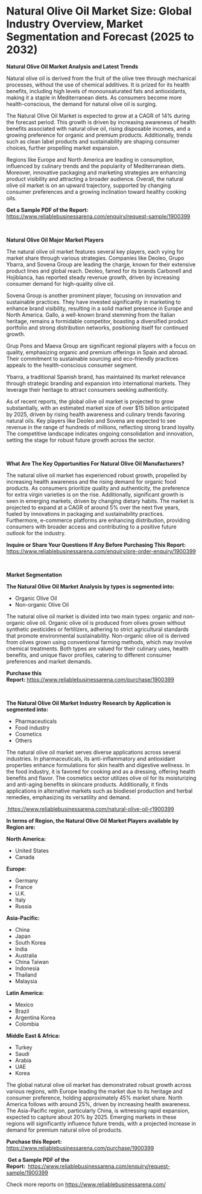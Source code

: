 <p><h1>Natural Olive Oil Market Size: Global Industry Overview, Market Segmentation and Forecast (2025 to 2032)</h1></p><p><strong>Natural Olive Oil Market Analysis and Latest Trends</strong></p>
<p><p>Natural olive oil is derived from the fruit of the olive tree through mechanical processes, without the use of chemical additives. It is prized for its health benefits, including high levels of monounsaturated fats and antioxidants, making it a staple in Mediterranean diets. As consumers become more health-conscious, the demand for natural olive oil is surging.</p><p>The Natural Olive Oil Market is expected to grow at a CAGR of 14% during the forecast period. This growth is driven by increasing awareness of health benefits associated with natural olive oil, rising disposable incomes, and a growing preference for organic and premium products. Additionally, trends such as clean label products and sustainability are shaping consumer choices, further propelling market expansion.</p><p>Regions like Europe and North America are leading in consumption, influenced by culinary trends and the popularity of Mediterranean diets. Moreover, innovative packaging and marketing strategies are enhancing product visibility and attracting a broader audience. Overall, the natural olive oil market is on an upward trajectory, supported by changing consumer preferences and a growing inclination toward healthy cooking oils.</p></p>
<p><strong>Get a Sample PDF of the Report:&nbsp;</strong> <a href="https://www.reliablebusinessarena.com/enquiry/request-sample/1900399?utm_campaign=3170&utm_medium=2&utm_source=Github&utm_content=ia&utm_term=07042025&utm_id=natural-olive-oil">https://www.reliablebusinessarena.com/enquiry/request-sample/1900399</a></p>
<p>&nbsp;</p>
<p><strong>Natural Olive Oil Major Market Players</strong></p>
<p><p>The natural olive oil market features several key players, each vying for market share through various strategies. Companies like Deoleo, Grupo Ybarra, and Sovena Group are leading the charge, known for their extensive product lines and global reach. Deoleo, famed for its brands Carbonell and Hojiblanca, has reported steady revenue growth, driven by increasing consumer demand for high-quality olive oil.</p><p>Sovena Group is another prominent player, focusing on innovation and sustainable practices. They have invested significantly in marketing to enhance brand visibility, resulting in a solid market presence in Europe and North America. Gallo, a well-known brand stemming from the Italian heritage, remains a formidable competitor, boasting a diversified product portfolio and strong distribution networks, positioning itself for continued growth.</p><p>Grup Pons and Maeva Group are significant regional players with a focus on quality, emphasizing organic and premium offerings in Spain and abroad. Their commitment to sustainable sourcing and eco-friendly practices appeals to the health-conscious consumer segment.</p><p>Ybarra, a traditional Spanish brand, has maintained its market relevance through strategic branding and expansion into international markets. They leverage their heritage to attract consumers seeking authenticity.</p><p>As of recent reports, the global olive oil market is projected to grow substantially, with an estimated market size of over $15 billion anticipated by 2025, driven by rising health awareness and culinary trends favoring natural oils. Key players like Deoleo and Sovena are expected to see revenue in the range of hundreds of millions, reflecting strong brand loyalty. The competitive landscape indicates ongoing consolidation and innovation, setting the stage for robust future growth across the sector.</p></p>
<p>&nbsp;</p>
<p><strong>What Are The Key Opportunities For Natural Olive Oil Manufacturers?</strong></p>
<p><p>The natural olive oil market has experienced robust growth, propelled by increasing health awareness and the rising demand for organic food products. As consumers prioritize quality and authenticity, the preference for extra virgin varieties is on the rise. Additionally, significant growth is seen in emerging markets, driven by changing dietary habits. The market is projected to expand at a CAGR of around 5% over the next five years, fueled by innovations in packaging and sustainability practices. Furthermore, e-commerce platforms are enhancing distribution, providing consumers with broader access and contributing to a positive future outlook for the industry.</p></p>
<p><strong>Inquire or Share Your Questions If Any Before Purchasing This Report:</strong> <a href="https://www.reliablebusinessarena.com/enquiry/pre-order-enquiry/1900399?utm_campaign=3170&utm_medium=2&utm_source=Github&utm_content=ia&utm_term=07042025&utm_id=natural-olive-oil">https://www.reliablebusinessarena.com/enquiry/pre-order-enquiry/1900399</a></p>
<p>&nbsp;</p>
<p><strong>Market Segmentation</strong></p>
<p><strong>The Natural Olive Oil Market Analysis by types is segmented into:</strong></p>
<p><ul><li>Organic Olive Oil</li><li>Non-organic Olive Oil</li></ul></p>
<p><p>The natural olive oil market is divided into two main types: organic and non-organic olive oil. Organic olive oil is produced from olives grown without synthetic pesticides or fertilizers, adhering to strict agricultural standards that promote environmental sustainability. Non-organic olive oil is derived from olives grown using conventional farming methods, which may involve chemical treatments. Both types are valued for their culinary uses, health benefits, and unique flavor profiles, catering to different consumer preferences and market demands.</p></p>
<p><strong>Purchase this Report:&nbsp;</strong><a href="https://www.reliablebusinessarena.com/purchase/1900399?utm_campaign=3170&utm_medium=2&utm_source=Github&utm_content=ia&utm_term=07042025&utm_id=natural-olive-oil">https://www.reliablebusinessarena.com/purchase/1900399</a></p>
<p>&nbsp;</p>
<p><strong>The Natural Olive Oil Market Industry Research by Application is segmented into:</strong></p>
<p><ul><li>Pharmaceuticals</li><li>Food industry</li><li>Cosmetics</li><li>Others</li></ul></p>
<p><p>The natural olive oil market serves diverse applications across several industries. In pharmaceuticals, its anti-inflammatory and antioxidant properties enhance formulations for skin health and digestive wellness. In the food industry, it is favored for cooking and as a dressing, offering health benefits and flavor. The cosmetics sector utilizes olive oil for its moisturizing and anti-aging benefits in skincare products. Additionally, it finds applications in alternative markets such as biodiesel production and herbal remedies, emphasizing its versatility and demand.</p></p>
<p><a href="https://www.reliablebusinessarena.com/natural-olive-oil-r1900399?utm_campaign=3170&utm_medium=2&utm_source=Github&utm_content=ia&utm_term=07042025&utm_id=natural-olive-oil">&nbsp;https://www.reliablebusinessarena.com/natural-olive-oil-r1900399</a></p>
<p><strong>In terms of Region, the Natural Olive Oil Market Players available by Region are:</strong></p>
<p>
    <p> <strong> North America: </strong>
        <ul>
            <li>United States</li>
            <li>Canada</li>
        </ul>
        </p> 
    <p> <strong> Europe: </strong>
        <ul>
            <li>Germany</li>
            <li>France</li>
            <li>U.K.</li>
            <li>Italy</li>
            <li>Russia</li>
        </ul>
        </p> 
    <p> <strong> Asia-Pacific: </strong>
        <ul>
            <li>China</li>
            <li>Japan</li>
            <li>South Korea</li>
            <li>India</li>
            <li>Australia</li>
            <li>China Taiwan</li>
            <li>Indonesia</li>
            <li>Thailand</li>
            <li>Malaysia</li>
        </ul>
        </p> 
    <p> <strong> Latin America: </strong>
        <ul>
            <li>Mexico</li>
            <li>Brazil</li>
            <li>Argentina Korea</li>
            <li>Colombia</li>
        </ul>
        </p> 
    <p> <strong> Middle East & Africa: </strong>
        <ul>
            <li>Turkey</li>
            <li>Saudi</li>
            <li>Arabia</li>
            <li>UAE</li>
            <li>Korea</li>
        </ul>
    </p>
    </p>
<p><p>The global natural olive oil market has demonstrated robust growth across various regions, with Europe leading the market due to its heritage and consumer preference, holding approximately 45% market share. North America follows with around 25%, driven by increasing health awareness. The Asia-Pacific region, particularly China, is witnessing rapid expansion, expected to capture about 20% by 2025. Emerging markets in these regions will significantly influence future trends, with a projected increase in demand for premium natural olive oil products.</p></p>
<p><strong>Purchase this Report: </strong><a href="https://www.reliablebusinessarena.com/purchase/1900399?utm_campaign=3170&utm_medium=2&utm_source=Github&utm_content=ia&utm_term=07042025&utm_id=natural-olive-oil">https://www.reliablebusinessarena.com/purchase/1900399</a></p>
<p>&nbsp;<strong>Get a Sample PDF of the Report:&nbsp;&nbsp;</strong><a href="https://www.reliablebusinessarena.com/enquiry/request-sample/1900399?utm_campaign=3170&utm_medium=2&utm_source=Github&utm_content=ia&utm_term=07042025&utm_id=natural-olive-oil">https://www.reliablebusinessarena.com/enquiry/request-sample/1900399</a></p>
<p><strong></strong></p>
<p>Check more reports on <a href="https://www.reliablebusinessarena.com/?utm_campaign=3170&utm_medium=2&utm_source=Github&utm_content=ia&utm_term=07042025&utm_id=natural-olive-oil">https://www.reliablebusinessarena.com/</a></p>